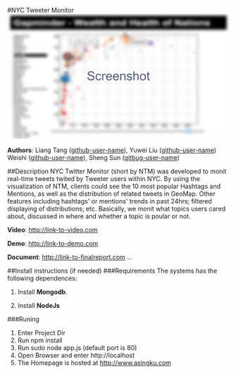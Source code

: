 #NYC Tweeter Monitor
![alt text](https://raw.githubusercontent.com/CristianFelix/infoviz/master/Screen.png "Screenshot")

**Authors**: Liang Tang ([github-user-name](https://github.com/singku)), Yuwei Liu ([github-user-name](https://github.com/vivian3472 )) Weishi ([github-user-name](https://github.com/Weishi93)), Sheng Sun ([gitbug-user-name](https://github.com/se7enRune))

##Description
NYC Twitter Monitor (short by NTM) was developed to monit real-time tweets twited by Tweeter users within NYC. By using the visualization of NTM, clients could see the 10 most popular Hashtags and Mentions, as well as the distribution of related tweets in GeoMap. Other features including hashtags' or mentions' trends in past 24hrs; filtered displaying of distributions; etc. Basically, we monit what topics users cared about, discussed in where and whether a topic is poular or not.

**Video**: http://link-to-video.com

**Demo**: http://link-to-demo.com

**Document**: http://link-to-finalreport.com ...

##Install instructions (if needed)
###Requirements 
The systems has the following dependences:
1. Install **Mongodb**.

2. Install **NodeJs**


###Runing
1. Enter Project Dir
2. Run npm install
3. Run sudo node app.js (default port is 80)
4. Open Browser and enter http://localhost
5. The Homepage is hosted at http://www.asingku.com



